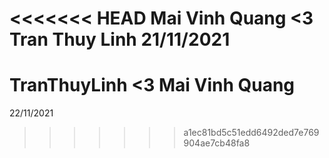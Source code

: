 <<<<<<< HEAD
Mai Vinh Quang <3 Tran Thuy Linh
21/11/2021
=======
# TranThuyLinh <3 Mai Vinh Quang 
22/11/2021
>>>>>>> a1ec81bd5c51edd6492ded7e769904ae7cb48fa8
